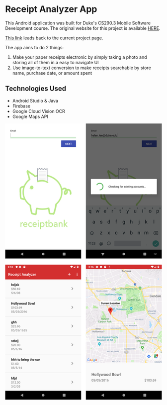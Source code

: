 # Receipt Analyzer App
This Android application was built for Duke's CS290.3 Mobile Software Development course. 
The original website for this project is available [HERE](https://joycechoi19.github.io/receiptAnalyzerWebsite/). 

[This link](https://hjools.github.io/receiptAnalyzerApp/) leads back to the current project page.

The app aims to do 2 things:
1. Make your paper receipts electronic by simply taking a photo and storing all of them in a easy to navigate UI 
2. Use image-to-text conversion to make receipts searchable by store name, purchase date, or amount spent

## Technologies Used
* Android Studio & Java
* Firebase
* Google Cloud Vision OCR
* Google Maps API

![Screenshot](screenshot.png)
